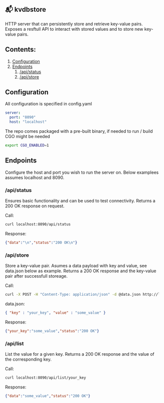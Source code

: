 ## 📬  kvdbstore
HTTP server that can persistently store and retrieve key-value pairs. Exposes a resftull API to interact with stored values and to store new key-value pairs.

## Contents:
1. [Configuration](#Configuration)
2. [Endpoints](#Endpoints)
   1. [/api/status](#apistatus)
   2. [/api/store](#apistore)

## Configuration
All configuration is specified in config.yaml

```yaml
server:
  port: "8090"
  host: "localhost"
```

The repo comes packaged with a pre-built binary, if needed to run / build  CGO might be needed

```bash
export CGO_ENABLED=1
```

## Endpoints
Configure the host and port you wish to run the server on. Below examplees assumes localhost and 8090.

### /api/status
Ensures basic functionality and can be used to test connectivity. Returns a 200 OK response on request.

Call:
```bash
curl localhost:8090/api/status
```

Response:
```json
{"data":"\n","status":"200 OK\n"}
```

### /api/store
Store a key-value pair. Asumes a data payload with key and value, see data.json below as example. Returns a 200 OK response and the key-value pair after successfull storeage.

Call:
```bash
curl -X POST -H "Content-Type: application/json" -d @data.json http://localhost:8090/api/store
```

data.json:
```json
{ "key" : "your_key", "value" : "some_value" }
```

Response:
```json
{"your_key":"some_value","status":"200 OK"}
```

### /api/list
List the value for a given key. Returns a 200 OK response and the value of the corresponding key.

Call:
```bash
curl localhost:8090/api/list/your_key
```

Response:
```json
{"data":"some_value","status":"200 OK"}
```
